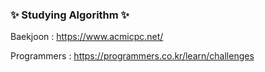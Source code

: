 ### ✨ Studying Algorithm ✨

Baekjoon :  https://www.acmicpc.net/

Programmers : https://programmers.co.kr/learn/challenges
